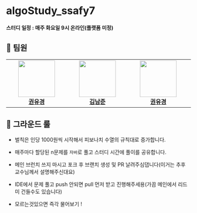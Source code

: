 # algoStudy_ssafy7

**스터디 일정 : 매주 화요일 9시 온라인(플랫폼 미정)**

## 🙌 팀원

<table align="center">
    <tr align="center">
        <td style="min-width: 150px;">
            <a href="https://github.com/yukyung531">
              <img src="https://github.com/yukyung531.png" width="100">
              <br />
              <b>권유경</b>
            </a>
        </td>
        <td style="min-width: 150px;">
            <a href="https://github.com/namjunkim12">
              <img src="https://github.com/namjunkim12.png" width="100">
              <br />
              <b>김남준</b>
            </a> 
        </td>
        <td style="min-width: 150px;">
            <a href="https://github.com/youngkimi">
              <img src="https://github.com/youngkimi.png" width="100">
              <br />
              <b>권유경</b>
            </a>
        </td>
        <td style="min-width: 150px;">
            <a href="https://github.com/YuKyung-Chung">
              <img src="https://github.com/YuKyung-Chung.png" width="100">
              <br />
              <b>정유경</b>
            </a> 
        </td>
        <td style="min-width: 150px;">
            <a href="https://github.com/ms-7365">
              <img src="https://github.com/ms-7365.png" width="100">
              <br />
              <b>현민수</b>
            </a> 
        </td>
    </tr>
</table>

## 📌 그라운드 룰

- 벌칙은 인당 1000원씩 시작해서 피보나치 수열의 규칙대로 증가합니다.
- 매주마다 할당된 n문제를 `자바`로 풀고 스터디 시간에 풀이를 공유합니다.
- 메인 브런치 쓰지 마시고 포크 후 브랜치 생성 및 PR 날려주심댑니다(이거는 추후 교수님께서 설명해주신대요)

- IDE에서 문제 풀고 push 안되면 pull 먼저 받고 진행해주세용(가끔 메인에서 리드미 건들수도 있습니다)
- 모르는것있으면 즉각 물어보기 !
